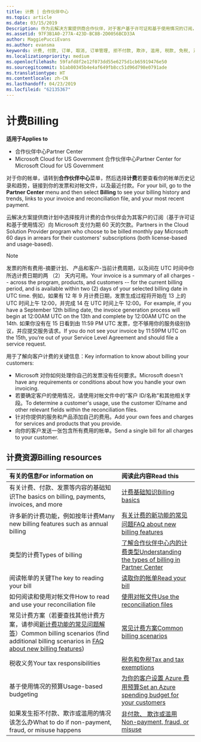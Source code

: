 ```yaml
---
title: 计费 | 合作伙伴中心
ms.topic: article
ms.date: 03/15/2019
Description: 作为云解决方案提供商合作伙伴，对于客户基于许可证和基于使用情况的订阅，你将需要向 Microsoft 支付为期 60 天的欠款。
ms.assetid: 97F3B1A0-277A-423D-BC8B-2D0056BCD33A
author: MaggiePucciEvans
ms.author: evansma
keywords: 计费, 付款, 订单, 取消, 订单管理, 拒不付款, 欺诈, 滥用, 税款, 免税, 对帐文件
ms.localizationpriority: medium
ms.openlocfilehash: 59fafd8f2e12f073dd55e6275d1cb65919476e50
ms.sourcegitcommit: b1ab80345b4e4af649fb8cc51d96d798e0791ade
ms.translationtype: HT
ms.contentlocale: zh-CN
ms.lasthandoff: 04/23/2019
ms.locfileid: "62135367"
---
```

# <a name="billing"></a><span data-ttu-id="7b844-104">计费</span><span class="sxs-lookup"><span data-stu-id="7b844-104">Billing</span></span>

<span data-ttu-id="7b844-105">**适用于**</span><span class="sxs-lookup"><span data-stu-id="7b844-105">**Applies to**</span></span>

-  <span data-ttu-id="7b844-106">合作伙伴中心</span><span class="sxs-lookup"><span data-stu-id="7b844-106">Partner Center</span></span>
-  <span data-ttu-id="7b844-107">Microsoft Cloud for US Government 合作伙伴中心</span><span class="sxs-lookup"><span data-stu-id="7b844-107">Partner Center for Microsoft Cloud for US Government</span></span>
 
 
<span data-ttu-id="7b844-108">对于你的帐单，请转到**合作伙伴中心**菜单，然后选择**计费**若要查看你的帐单历史记录和趋势，链接到你的发票和对帐文件，以及最近付款。</span><span class="sxs-lookup"><span data-stu-id="7b844-108">For your bill, go to the **Partner Center** menu and then select **Billing** to see your billing history and trends, links to your invoice and reconciliation file, and your most recent payment.</span></span>

<span data-ttu-id="7b844-109">云解决方案提供商计划中选择按月计费的合作伙伴会为其客户的订阅（基于许可证和基于使用情况）向 Microsoft 支付为期 60 天的欠款。</span><span class="sxs-lookup"><span data-stu-id="7b844-109">Partners in the Cloud Solution Provider program who choose to be billed monthly pay Microsoft 60 days in arrears for their customers' subscriptions (both license-based and usage-based).</span></span>

> [!NOTE]  
> <span data-ttu-id="7b844-110">发票的所有费用-摘要计划、 产品和客户-当前计费周期，以及间在 UTC 时间中你所选计费日期的两 （2） 天内可用。</span><span class="sxs-lookup"><span data-stu-id="7b844-110">Your invoice is a summary of all charges -- across the program, products, and customers -- for the current billing period, and is available within two (2) days of your selected billing date in UTC time.</span></span> <span data-ttu-id="7b844-111">例如，如果有 12 年 9 月计费日期，发票生成过程将开始在 13 上的 UTC 时间上午 12:00，并完成 14 在 UTC 时间上午 12:00。</span><span class="sxs-lookup"><span data-stu-id="7b844-111">For example, if you have a September 12th billing date, the invoice generation process will begin at 12:00AM UTC on the 13th and complete by 12:00AM UTC on the 14th.</span></span> <span data-ttu-id="7b844-112">如果你没有在 15 日看到由 11:59 PM UTC 发票，您不够用你的服务级别协议，并应提交服务请求。</span><span class="sxs-lookup"><span data-stu-id="7b844-112">If you do not see your invoice by 11:59PM UTC on the 15th, you’re out of your Service Level Agreement and should file a service request.</span></span> 

<span data-ttu-id="7b844-113">用于了解向客户计费的关键信息：</span><span class="sxs-lookup"><span data-stu-id="7b844-113">Key information to know about billing your customers:</span></span>

-   <span data-ttu-id="7b844-114">Microsoft 对你如何处理你自己的发票没有任何要求。</span><span class="sxs-lookup"><span data-stu-id="7b844-114">Microsoft doesn't have any requirements or conditions about how you handle your own invoicing.</span></span>
-   <span data-ttu-id="7b844-115">若要确定客户的使用情况，请使用对帐文件中的“客户 ID/名称”和其他相关字段。</span><span class="sxs-lookup"><span data-stu-id="7b844-115">To determine a customer's usage, use the customer ID/name and other relevant fields within the reconciliation files.</span></span>
-   <span data-ttu-id="7b844-116">针对你提供的服务和产品添加自己的费用。</span><span class="sxs-lookup"><span data-stu-id="7b844-116">Add your own fees and charges for services and products that you provide.</span></span>
-   <span data-ttu-id="7b844-117">向你的客户发送一张包含所有费用的帐单。</span><span class="sxs-lookup"><span data-stu-id="7b844-117">Send a single bill for all charges to your customer.</span></span>

## <a name="billing-resources"></a><span data-ttu-id="7b844-118">计费资源</span><span class="sxs-lookup"><span data-stu-id="7b844-118">Billing resources</span></span>
|<span data-ttu-id="7b844-119">**有关的信息**</span><span class="sxs-lookup"><span data-stu-id="7b844-119">**For information on**</span></span>   |<span data-ttu-id="7b844-120">**阅读此内容**</span><span class="sxs-lookup"><span data-stu-id="7b844-120">**Read this**</span></span>    |
|:-----------------------------|:-----------------|
|<span data-ttu-id="7b844-121">有关计费、付款、发票等内容的基础知识</span><span class="sxs-lookup"><span data-stu-id="7b844-121">The basics on billing, payments, invoices, and  more</span></span>   |[<span data-ttu-id="7b844-122">计费基础知识</span><span class="sxs-lookup"><span data-stu-id="7b844-122">Billing basics</span></span>](billing-basics.md)
|<span data-ttu-id="7b844-123">许多新的计费功能，例如按年计费</span><span class="sxs-lookup"><span data-stu-id="7b844-123">Many new billing features such as annual billing</span></span>   |[<span data-ttu-id="7b844-124">有关计费的新功能的常见问题</span><span class="sxs-lookup"><span data-stu-id="7b844-124">FAQ about new billing features</span></span>](faq-about-new-billing-features.md)|
|<span data-ttu-id="7b844-125">类型的计费</span><span class="sxs-lookup"><span data-stu-id="7b844-125">Types of billing</span></span>   |[<span data-ttu-id="7b844-126">了解合作伙伴中心内的计费类型</span><span class="sxs-lookup"><span data-stu-id="7b844-126">Understanding the types of billing in Partner Center</span></span>](billing-different-types.md)   |
|<span data-ttu-id="7b844-127">阅读帐单的关键</span><span class="sxs-lookup"><span data-stu-id="7b844-127">The key to reading your bill</span></span>   |[<span data-ttu-id="7b844-128">读取你的帐单</span><span class="sxs-lookup"><span data-stu-id="7b844-128">Read your bill</span></span>](read-your-bill.md)   |
|<span data-ttu-id="7b844-129">如何阅读和使用对帐文件</span><span class="sxs-lookup"><span data-stu-id="7b844-129">How to read and use your reconciliation file</span></span>   |[<span data-ttu-id="7b844-130">使用对帐文件</span><span class="sxs-lookup"><span data-stu-id="7b844-130">Use the reconciliation files</span></span>](use-the-reconciliation-files.md)|
|<span data-ttu-id="7b844-131">常见计费方案（若要查找其他计费方案，请参阅[新计费功能的常见问题解答](faq-about-new-billing-features.md)）</span><span class="sxs-lookup"><span data-stu-id="7b844-131">Common billing scenarios (find additional billing scenarios in [FAQ about new billing features](faq-about-new-billing-features.md))</span></span>|[<span data-ttu-id="7b844-132">常见计费方案</span><span class="sxs-lookup"><span data-stu-id="7b844-132">Common billing scenarios</span></span>](common-billing-scenarios.md)|
|<span data-ttu-id="7b844-133">税收义务</span><span class="sxs-lookup"><span data-stu-id="7b844-133">Your tax responsibilities</span></span>   | [<span data-ttu-id="7b844-134">税务和免税</span><span class="sxs-lookup"><span data-stu-id="7b844-134">Tax and tax exemptions</span></span>](tax-and-tax-exemptions.md)|
|<span data-ttu-id="7b844-135">基于使用情况的预算</span><span class="sxs-lookup"><span data-stu-id="7b844-135">Usage-based budgeting</span></span>    |[<span data-ttu-id="7b844-136">为你的客户设置 Azure 费用预算</span><span class="sxs-lookup"><span data-stu-id="7b844-136">Set an Azure spending budget for your customers</span></span>](set-an-azure-spending-budget-for-your-customers.md)|
|<span data-ttu-id="7b844-137">如果发生拒不付款、欺诈或滥用的情况该怎么办</span><span class="sxs-lookup"><span data-stu-id="7b844-137">What to do if non-payment, fraud, or misuse happens</span></span>   |[<span data-ttu-id="7b844-138">非付款、 欺诈或滥用</span><span class="sxs-lookup"><span data-stu-id="7b844-138">Non-payment, fraud, or misuse</span></span>](non-payment--fraud--or-misuse.md)|




















